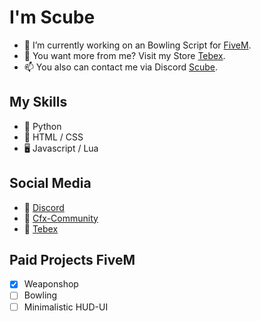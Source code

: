 # I'm Scube

- 🌱 I’m currently working on an Bowling Script for [FiveM](https://fivem.net/).
- 💞️ You want more from me? Visit my Store [Tebex](https://scube.tebex.io/).
- 📫 You also can contact me via Discord [Scube](https://discord.com/invite/bdRt9HJ55j).

## My Skills

- 🐍 Python
- 🔆 HTML / CSS
- 🖥️ Javascript / Lua

## Social Media
- 🎤 [Discord](https://discord.gg/GAmWAXexvV) 
- 📃 [Cfx-Community](https://forum.cfx.re/u/scubescripts/)
- 🛒 [Tebex](https://scube.tebex.io/)

## Paid Projects FiveM

- [x] Weaponshop
- [ ] Bowling
- [ ] Minimalistic HUD-UI
